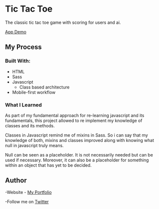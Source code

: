 # Tic Tac Toe

The classic tic tac toe game with scoring for users and ai.

[App Demo](https://exnoh.netlify.app)

## My Process
### Built With:
- HTML
- Sass
- Javascript
  - Class based architecture
- Mobile-first workflow

### What I Learned

As part of my fundamental approach for re-learning javascript and its fundamentals, this project allowed to re implement my knowledge of classes and its methods.

Classes in Javascript remind me of mixins in Sass. So i can say that my knowledge of both, mixins and classes improved along with knowing what null in javascript truly means. 

Null can be seen as a placeholder. It is not necessarily needed but can be used if necessary. Moreover, it can also be a placeholder for something within an object that has yet to be decided. 


## Author

-Website - [My Portfolio](https://jfusedesigns.com)

-Follow me on [Twitter](https://twitter.com/jfusecodes)